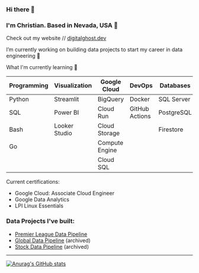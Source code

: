 ### Hi there 👋

### I'm Christian. Based in Nevada, USA 📍
Check out my website // [digitalghost.dev](https://www.digitalghost.dev)

I’m currently working on building data projects to start my career in data engineering 🔨

What I'm currently learning 🌱

| Programming | Visualization | Google Cloud   | DevOps        | Databases  |
| ----------- | ------------- | -------------- | --------------|------------|
| Python      | Streamlit     | BigQuery       | Docker        | SQL Server |
| SQL         | Power BI      | Cloud Run      | GitHub Actions| PostgreSQL |
| Bash        | Looker Studio | Cloud Storage  |               | Firestore  |
| Go          |               | Compute Engine |               |            |
|             |               | Cloud SQL      |

Current certifications:
* Google Cloud: Associate Cloud Engineer
* Google Data Analytics
* LPI Linux Essentials

### Data Projects I've built:

* [Premier League Data Pipeline](https://github.com/digitalghost-dev/premier-league)
* [Global Data Pipeline](https://github.com/digitalghost-dev/global-data-pipeline) (archived)
* [Stock Data Pipeline](https://github.com/digitalghost-dev/stock-data-pipeline) (archived)
---
[![Anurag's GitHub stats](https://github-readme-stats.vercel.app/api?username=digitalghost-dev)](https://github.com/anuraghazra/github-readme-stats)
